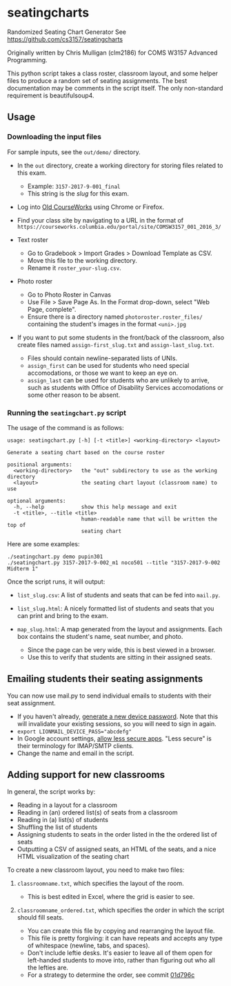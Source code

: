 seatingcharts
=============

Randomized Seating Chart Generator
See https://github.com/cs3157/seatingcharts

Originally written by Chris Mulligan (clm2186) for COMS W3157 Advanced Programming.

This python script takes a class roster, classroom layout, and some helper files to produce a random set of seating assignments. The best documentation may be comments in the script itself. The only non-standard requirement is beautifulsoup4.


Usage
-----

### Downloading the input files

For sample inputs, see the `out/demo/` directory.

*   In the `out` directory, create a working directory for storing files related
    to this exam.
    -   Example: `3157-2017-9-001_final`
    -   This string is the _slug_ for this exam.

*   Log into [Old CourseWorks](https://courseworks.columbia.edu/) using Chrome
    or Firefox.

*   Find your class site by navigating to a URL in the format of
    `https://courseworks.columbia.edu/portal/site/COMSW3157_001_2016_3/`

*   Text roster
    -   Go to Gradebook > Import Grades > Download Template as CSV.
    -   Move this file to the working directory.
    -   Rename it `roster_your-slug.csv`.

*   Photo roster
    -   Go to Photo Roster in Canvas
    -   Use File > Save Page As. In the Format drop-down, select "Web Page,
        complete".
    -   Ensure there is a directory named `photoroster.roster_files/` containing the student's images in the format `<uni>.jpg`

*   If you want to put some students in the front/back of the classroom, also
    create files named `assign-first_slug.txt` and `assign-last_slug.txt`.
    -   Files should contain newline-separated lists of UNIs.
    -   `assign_first` can be used for students who need special accomodations,
        or those we want to keep an eye on.
    -   `assign_last` can be used for students who are unlikely to arrive, such
        as students with Office of Disability Services accomodations or some
        other reason to be absent.


### Running the `seatingchart.py` script

The usage of the command is as follows:

    usage: seatingchart.py [-h] [-t <title>] <working-directory> <layout>

    Generate a seating chart based on the course roster

    positional arguments:
      <working-directory>   the "out" subdirectory to use as the working directory
      <layout>              the seating chart layout (classroom name) to use

    optional arguments:
      -h, --help            show this help message and exit
      -t <title>, --title <title>
                            human-readable name that will be written the top of
                            seating chart

Here are some examples:

    ./seatingchart.py demo pupin301
    ./seatingchart.py 3157-2017-9-002_m1 noco501 --title "3157-2017-9-002 Midterm 1"

Once the script runs, it will output:

*   `list_slug.csv`: A list of students and seats that can be fed into
    `mail.py`.

*   `list_slug.html`: A nicely formatted list of students and seats that you can
    print and bring to the exam.

*   `map_slug.html`: A map generated from the layout and assignments. Each box
    contains the student's name, seat number, and photo.
    -   Since the page can be very wide, this is best viewed in a browser.
    -   Use this to verify that students are sitting in their assigned seats.


Emailing students their seating assignments
-------------------------------------------

You can now use mail.py to send individual emails to students with their seat assignment.

* If you haven't already, [generate a new device password](https://uniapp.cc.columbia.edu/acctmanage/devicepass). Note that this will invalidate your existing sessions, so you will need to sign in again.
* `export LIONMAIL_DEVICE_PASS="abcdefg"`
* In Google account settings, [allow less secure apps](https://cuit.columbia.edu/lionmail-allow-less-secure-apps). "Less secure" is their terminology for IMAP/SMTP clients.
* Change the name and email in the script.


Adding support for new classrooms
---------------------------------

In general, the script works by:

*   Reading in a layout for a classroom
*   Reading in (an) ordered list(s) of seats from a classroom
*   Reading in (a) list(s) of students
*   Shuffling the list of students
*   Assigning students to seats in the order listed in the the ordered list of seats
*   Outputting a CSV of assigned seats, an HTML of the seats, and a nice HTML visualization of the seating chart

To create a new classroom layout, you need to make two files:

1.  `classroomname.txt`, which specifies the layout of the room.
    -   This is best edited in Excel, where the grid is easier to see.

2.  `classroomname_ordered.txt`, which specifies the order in which the script
    should fill seats.
    -   You can create this file by copying and rearranging the layout file.
    -   This file is pretty forgiving: it can have repeats and accepts any type
        of whitespace (newline, tabs, and spaces).
    -   Don't include leftie desks. It's easier to leave all of them open for
        left-handed students to move into, rather than figuring out who all
        the lefties are.
    -   For a strategy to determine the order, see commit
        [01d796c](https://github.com/cs3157/seatingcharts/commit/01d796ca3ed805d97b72be7f9024b3cd6564430f)
